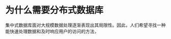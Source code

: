 为什么需要分布式数据库
====================================================================
集中式数据库面对大规模数据处理逐渐表现出其局限性。因此，人们希望寻找一种能快速处理数据和及时响应用户的访问的方法，
